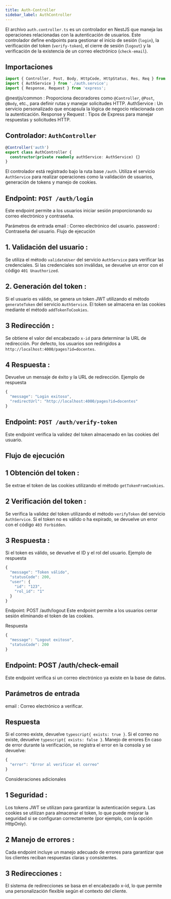 ```yaml
---
title: Auth-Controller
sidebar_label: AuthController
---
```


El archivo `auth.controller.ts` es un controlador en NestJS que maneja las operaciones relacionadas con la autenticación de usuarios. Este controlador define endpoints para gestionar el inicio de sesión (`login`), la verificación del token (`verify-token`), el cierre de sesión (`logout`) y la verificación de la existencia de un correo electrónico (`check-email`).

## Importaciones

```typescript
import { Controller, Post, Body, HttpCode, HttpStatus, Res, Req } from '@nestjs/common';
import { AuthService } from './auth.service';
import { Response, Request } from 'express';
```

@nestjs/common : Proporciona decoradores como `@Controller`, `@Post`, `@Body`, etc., para definir rutas y manejar solicitudes HTTP.
AuthService : Un servicio personalizado que encapsula la lógica de negocio relacionada con la autenticación.
Response y Request : Tipos de Express para manejar respuestas y solicitudes HTTP.

## Controlador: `AuthController`

```typescript
@Controller('auth')
export class AuthController {
  constructor(private readonly authService: AuthService) {}
}
```

El controlador está registrado bajo la ruta base `/auth`. Utiliza el servicio `AuthService` para realizar operaciones como la validación de usuarios, generación de tokens y manejo de cookies.

## Endpoint: `POST /auth/login`
Este endpoint permite a los usuarios iniciar sesión proporcionando su correo electrónico y contraseña.

Parámetros de entrada
email : Correo electrónico del usuario.
password : Contraseña del usuario.
Flujo de ejecución
## 1. Validación del usuario :
Se utiliza el método `validateUser` del servicio `AuthService` para verificar las credenciales.
Si las credenciales son inválidas, se devuelve un error con el código `401 Unauthorized`.
## 2. Generación del token :
Si el usuario es válido, se genera un token JWT utilizando el método `generateToken` del servicio `AuthService`.
El token se almacena en las cookies mediante el método `addTokenToCookies`.
## 3 Redirección :
Se obtiene el valor del encabezado `x-id` para determinar la URL de redirección.
Por defecto, los usuarios son redirigidos a `http://localhost:4000/pages?id=docentes`.
## 4 Respuesta :
Devuelve un mensaje de éxito y la URL de redirección.
Ejemplo de respuesta

```typescript
{
  "message": "Login exitoso",
  "redirectUrl": "http://localhost:4000/pages?id=docentes"
}
```

## Endpoint: `POST /auth/verify-token`
Este endpoint verifica la validez del token almacenado en las cookies del usuario.

## Flujo de ejecución
## 1 Obtención del token :
Se extrae el token de las cookies utilizando el método `getTokenFromCookies`.
## 2 Verificación del token :
Se verifica la validez del token utilizando el método `verifyToken` del servicio `AuthService`.
Si el token no es válido o ha expirado, se devuelve un error con el código `403 Forbidden`.
## 3 Respuesta :
Si el token es válido, se devuelve el ID y el rol del usuario.
Ejemplo de respuesta

```typescript
{
  "message": "Token válido",
  "statusCode": 200,
  "user": {
    "id": "123",
    "rol_id": "1"
  }
}
```

Endpoint: POST /auth/logout
Este endpoint permite a los usuarios cerrar sesión eliminando el token de las cookies.

Respuesta

```typescript
{
  "message": "Logout exitoso",
  "statusCode": 200
}
```

## Endpoint: POST /auth/check-email
Este endpoint verifica si un correo electrónico ya existe en la base de datos.

## Parámetros de entrada
email : Correo electrónico a verificar.
## Respuesta
Si el correo existe, devuelve ```typescript{ exists: true }```.
Si el correo no existe, devuelve ```typescript{ exists: false }```.
Manejo de errores
En caso de error durante la verificación, se registra el error en la consola y se devuelve:

```typescript
{
  "error": "Error al verificar el correo"
}
```

Consideraciones adicionales
## 1 Seguridad :
Los tokens JWT se utilizan para garantizar la autenticación segura.
Las cookies se utilizan para almacenar el token, lo que puede mejorar la seguridad si se configuran correctamente (por ejemplo, con la opción HttpOnly).
## 2 Manejo de errores :
Cada endpoint incluye un manejo adecuado de errores para garantizar que los clientes reciban respuestas claras y consistentes.
## 3 Redirecciones :
El sistema de redirecciones se basa en el encabezado x-id, lo que permite una personalización flexible según el contexto del cliente.